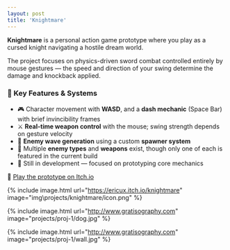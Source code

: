 ```yaml
---
layout: post
title: 'Knightmare'
---
```


**Knightmare** is a personal action game prototype where you play as a cursed knight navigating a hostile dream world.

The project focuses on physics-driven sword combat controlled entirely by mouse gestures — the speed and direction of your swing determine the damage and knockback applied.

### 🔨 Key Features & Systems

- 🎮 Character movement with **WASD**, and a **dash mechanic** (Space Bar) with brief invincibility frames
- ⚔️ **Real-time weapon control** with the mouse; swing strength depends on gesture velocity
- 👾 **Enemy wave generation** using a custom **spawner system**
- 🧠 Multiple **enemy types** and **weapons** exist, though only one of each is featured in the current build
- 🧪 Still in development — focused on prototyping core mechanics

🔗 [Play the prototype on Itch.io](https://ericux.itch.io/knightmare)

{% include image.html url="https://ericux.itch.io/knightmare" image="img\projects/knightmare/icon.png" %}


{% include image.html url="http://www.gratisography.com" image="projects/proj-1/dog.jpg" %}

{% include image.html url="http://www.gratisography.com" image="projects/proj-1/wall.jpg" %}

